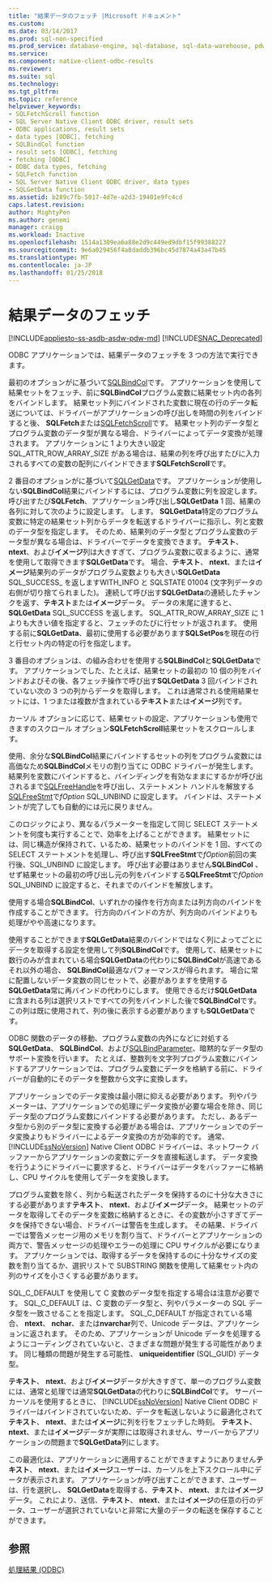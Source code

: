 ```yaml
---
title: "結果データのフェッチ |Microsoft ドキュメント"
ms.custom: 
ms.date: 03/14/2017
ms.prod: sql-non-specified
ms.prod_service: database-engine, sql-database, sql-data-warehouse, pdw
ms.service: 
ms.component: native-client-odbc-results
ms.reviewer: 
ms.suite: sql
ms.technology: 
ms.tgt_pltfrm: 
ms.topic: reference
helpviewer_keywords:
- SQLFetchScroll function
- SQL Server Native Client ODBC driver, result sets
- ODBC applications, result sets
- data types [ODBC], fetching
- SQLBindCol function
- result sets [ODBC], fetching
- fetching [ODBC]
- ODBC data types, fetching
- SQLFetch function
- SQL Server Native Client ODBC driver, data types
- SQLGetData function
ms.assetid: b289c7fb-5017-4d7e-a2d3-19401e9fc4cd
caps.latest.revision: 
author: MightyPen
ms.author: genemi
manager: craigg
ms.workload: Inactive
ms.openlocfilehash: 1514a1309ea6a88e2d9c449ed9dbf15f99388227
ms.sourcegitcommit: 9e6a029456f4a8daddb396bc45d7874a43a47b45
ms.translationtype: MT
ms.contentlocale: ja-JP
ms.lasthandoff: 01/25/2018
---
```

# <a name="fetching-result-data"></a>結果データのフェッチ
[!INCLUDE[appliesto-ss-asdb-asdw-pdw-md](../../includes/appliesto-ss-asdb-asdw-pdw-md.md)]
[!INCLUDE[SNAC_Deprecated](../../includes/snac-deprecated.md)]

  ODBC アプリケーションでは、結果データのフェッチを 3 つの方法で実行できます。  
  
 最初のオプションがに基づいて[SQLBindCol](../../relational-databases/native-client-odbc-api/sqlbindcol.md)です。 アプリケーションを使用して結果セットをフェッチ、前に**SQLBindCol**プログラム変数に結果セット内の各列をバインドします。 結果セット列にバインドされた変数に現在の行のデータ転送については、ドライバーがアプリケーションの呼び出しを時間の列をバインドすると後、 **SQLFetch**または[SQLFetchScroll](../../relational-databases/native-client-odbc-api/sqlfetchscroll.md)です。 結果セット列のデータ型とプログラム変数のデータ型が異なる場合、ドライバーによってデータ変換が処理されます。 アプリケーションに 1 より大きい設定 SQL_ATTR_ROW_ARRAY_SIZE がある場合は、結果の列を呼び出すたびに入力されるすべての変数の配列にバインドできます**SQLFetchScroll**です。  
  
 2 番目のオプションがに基づいて[SQLGetData](../../relational-databases/native-client-odbc-api/sqlgetdata.md)です。 アプリケーションが使用しない**SQLBindCol**結果にバインドするには、プログラム変数に列を設定します。 呼び出すたび**SQLFetch**、アプリケーション呼び出し**SQLGetData** 1 回、結果の各列に対して次のように設定します。 します。 **SQLGetData**特定のプログラム変数に特定の結果セット列からデータを転送するドライバーに指示し、列と変数のデータ型を指定します。 そのため、結果列のデータ型とプログラム変数のデータ型が異なる場合は、ドライバーでデータを変換できます。 **テキスト**、 **ntext**、および**イメージ**列は大きすぎて、プログラム変数に収まるように、通常を使用して取得できます**SQLGetData**です。 場合、**テキスト**、 **ntext**、または**イメージ**結果列のデータがプログラム変数よりも大きい**SQLGetData** SQL_SUCCESS_ を返しますWITH_INFO と SQLSTATE 01004 (文字列データの右側が切り捨てられました)。 連続して呼び出す**SQLGetData**の連続したチャンクを返す、**テキスト**または**イメージ**データ。 データの末尾に達すると、 **SQLGetData** SQL_SUCCESS を返します。 SQL_ATTR_ROW_ARRAY_SIZE に 1 よりも大きい値を指定すると、フェッチのたびに行セットが返されます。 使用する前に**SQLGetData**、最初に使用する必要があります**SQLSetPos**を現在の行と行セット内の特定の行を指定します。  
  
 3 番目のオプションは、の組み合わせを使用する**SQLBindCol**と**SQLGetData**です。 アプリケーションでした、たとえば、結果セットの最初の 10 個の列をバインドおよびその後、各フェッチ操作で呼び出す**SQLGetData** 3 回バインドされていない次の 3 つの列からデータを取得します。 これは通常される使用結果セットには、1 つまたは複数が含まれている**テキスト**または**イメージ**列です。  
  
 カーソル オプションに応じて、結果セットの設定、アプリケーションも使用できますのスクロール オプション**SQLFetchScroll**結果セットをスクロールします。  
  
 使用、余分な**SQLBindCol**結果にバインドするセットの列をプログラム変数には高価なため**SQLBindCol**メモリの割り当てに ODBC ドライバーが発生します。 結果列を変数にバインドすると、バインディングを有効なままにするかが呼び出されるまで[SQLFreeHandle](../../relational-databases/native-client-odbc-api/sqlfreehandle.md)を呼び出し、ステートメント ハンドルを解放する[SQLFreeStmt](../../relational-databases/native-client-odbc-api/sqlfreestmt.md)で*fOption* SQL_UNBIND に設定します。 バインドは、ステートメントが完了しても自動的には元に戻りません。  
  
 このロジックにより、異なるパラメーターを指定して同じ SELECT ステートメントを何度も実行することで、効率を上げることができます。 結果セットには、同じ構造が保持されて、いるため、結果セットのバインドを 1 回、すべての SELECT ステートメントを処理し、呼び出す**SQLFreeStmt**で*fOption*前回の実行後、SQL_UNBIND に設定します。 呼び出す必要はありません**SQLBindCol** 、せず結果セットの最初の呼び出し元の列をバインドする**SQLFreeStmt**で*fOption* SQL_UNBIND に設定すると、それまでのバインドを解放します。  
  
 使用する場合**SQLBindCol**、いずれかの操作を行方向または列方向のバインドを作成することができます。 行方向のバインドの方が、列方向のバインドよりも処理がやや高速になります。  
  
 使用することができます**SQLGetData**結果のバインドではなく列によってごとにデータを取得する設定を使用して列**SQLBindCol**です。 使用して、結果セットに数行のみが含まれている場合**SQLGetData**の代わりに**SQLBindCol**が高速であるそれ以外の場合、 **SQLBindCol**最適なパフォーマンスが得られます。 場合に常に配置しないデータ変数の同じセットで、必要がありますを使用する**SQLGetData**常に再バインドの代わりにします。 使用できるだけ**SQLGetData**に含まれる列は選択リストですべての列をバインドした後で**SQLBindCol**です。 この列は既に使用されて、列の後に表示する必要がありますも**SQLGetData**です。  
  
 ODBC 関数のデータの移動、プログラム変数の内外になどに対処する**SQLGetData**、 **SQLBindCol**、および[SQLBindParameter](../../relational-databases/native-client-odbc-api/sqlbindparameter.md)、暗黙的なデータ型のサポート変換を行います。 たとえば、整数列を文字列プログラム変数にバインドするアプリケーションでは、プログラム変数にデータを格納する前に、ドライバーが自動的にそのデータを整数から文字に変換します。  
  
 アプリケーションでのデータ変換は最小限に抑える必要があります。 列やパラメーターは、アプリケーションでの処理にデータ変換が必要な場合を除き、同じデータ型のプログラム変数にバインドする必要があります。 ただし、あるデータ型から別のデータ型に変換する必要がある場合は、アプリケーションでのデータ変換よりもドライバーによるデータ変換の方が効率的です。 通常、[!INCLUDE[ssNoVersion](../../includes/ssnoversion-md.md)] Native Client ODBC ドライバーは、ネットワーク バッファーからアプリケーションの変数にデータを直接転送します。 データ変換を行うようにドライバーに要求すると、ドライバーはデータをバッファーに格納し、CPU サイクルを使用してデータを変換します。  
  
 プログラム変数を除く、列から転送されたデータを保持するのに十分な大きさにする必要があります**テキスト**、 **ntext**、および**イメージ**データ。 結果セットのデータを取得してそのデータを変数に格納するときに、その変数が小さすぎてデータを保持できない場合、ドライバーは警告を生成します。 その結果、ドライバーでは警告メッセージ用のメモリを割り当て、ドライバーとアプリケーションの両方で、警告メッセージの処理やエラーの処理に CPU サイクルが必要になります。 アプリケーションでは、取得するデータを保持するのに十分なサイズの変数を割り当てるか、選択リストで SUBSTRING 関数を使用して結果セット内の列のサイズを小さくする必要があります。  
  
 SQL_C_DEFAULT を使用して C 変数のデータ型を指定する場合は注意が必要です。 SQL_C_DEFAULT は、C 変数のデータ型と、列やパラメーターの SQL データ型を一致させることを指定します。 SQL_C_DEFAULT が指定されている場合、 **ntext**、 **nchar**、または**nvarchar**列で、Unicode データは、アプリケーションに返されます。 そのため、アプリケーションが Unicode データを処理するようにコーディングされていないと、さまざまな問題が発生する可能性があります。 同じ種類の問題が発生する可能性、 **uniqueidentifier** (SQL_GUID) データ型。  
  
 **テキスト**、 **ntext**、および**イメージ**データが大きすぎて、単一のプログラム変数には、通常と処理では通常**SQLGetData**の代わりに**SQLBindCol**です。 サーバー カーソルを使用するときに、 [!INCLUDE[ssNoVersion](../../includes/ssnoversion-md.md)] Native Client ODBC ドライバーはバインドされていないため、データを転送しないように最適化されて**テキスト**、 **ntext**、または**イメージ**に列を行をフェッチした時刻。 **テキスト**、 **ntext**、または**イメージ**データが実際には取得されません、サーバーからアプリケーションの問題まで**SQLGetData**列にします。  
  
 この最適化は、アプリケーションに適用することができますようにありません**テキスト**、 **ntext**、または**イメージ**ユーザーは、カーソルを上下スクロール中にデータが表示されます。 アプリケーションが呼び出すことができます、ユーザーは、行を選択し、 **SQLGetData**を取得する、**テキスト**、 **ntext**、または**イメージ**データ。 これにより、送信、**テキスト**、 **ntext**、または**イメージ**の任意の行のデータ、ユーザーが選択されていないと非常に大量のデータの転送を保存することができます。  
  
## <a name="see-also"></a>参照  
 [処理結果 &#40;ODBC&#41;](../../relational-databases/native-client-odbc-results/processing-results-odbc.md)  
  
  
